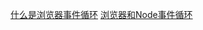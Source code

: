 [什么是浏览器事件循环](https://segmentfault.com/a/1190000010622146)
[浏览器和Node事件循环](https://segmentfault.com/a/1190000013861128?utm_source=feed-content)